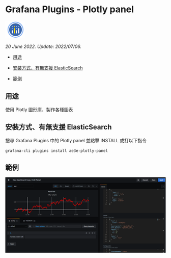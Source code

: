 # Grafana Plugins - Plotly panel 

![img](Plotly_panel_icon.png)

*20 June 2022. Update: 2022/07/06.*

* [用途](#use)

* [安裝方式、有無支援 ElasticSearch](#install)

* [範例](#example)

<h2 id="use">用途</h2>

使用 Plotly 圖形庫，製作各種圖表

<h2 id="install">安裝方式、有無支援 ElasticSearch</h2>

搜尋 Grafana Plugins 中的 Plotly panel 並點擊 INSTALL 或打以下指令

    grafana-cli plugins install ae3e-plotly-panel

<h2 id="example">範例</h2>

![img](Plotly_panel_ae3e.png)

